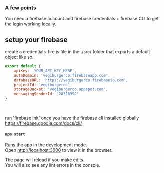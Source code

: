 ### A few points 

You need a firebase account and firebase credentials + firebase CLI to get the login working locally.<br>

## setup your firebase

create a credentials-fire.js file in the ./src/ folder that exports a default object like so.<br>
```javascript
export default {
    apiKey: 'YOUR_API_KEY_HERE',
    authDomain: 'vegiburgerco.firebaseapp.com',
    databaseURL: 'https://vegiburgerco.firebaseio.com',
    projectId: 'vegiburgerco',
    storageBucket: 'vegiburgerco.appspot.com',
    messagingSenderId: "28328392"
}
```
<br>

run 'firebase init' once you have the firebase cli installed globally <br>
https://firebase.google.com/docs/cli/ <br>

#### `npm start`

Runs the app in the development mode.<br>
Open [http://localhost:3000](http://localhost:3000) to view it in the browser.

The page will reload if you make edits.<br>
You will also see any lint errors in the console.
